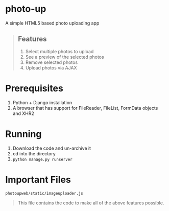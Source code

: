 photo-up
========

A simple HTML5 based photo uploading app

> ## Features
>
> 1. Select multiple photos to upload
> 2. See a preview of the selected photos
> 2. Remove selected photos
> 3. Upload photos via AJAX

Prerequisites
==============

1. Python + Django installation
2. A browser that has support for FileReader, FileList, FormData objects and XHR2

Running
===========

1. Download the code and un-archive it
2. cd into the directory
3. ```python manage.py runserver```

Important Files
================

```photoupweb/static/imageuploader.js```

> This file contains the code to make all of the above features possible.
